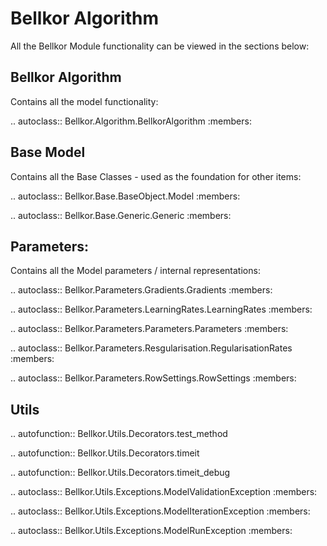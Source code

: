 Bellkor Algorithm
=================

All the Bellkor Module functionality can be viewed in the sections below:

Bellkor Algorithm
-----------------

Contains all the model functionality:

.. autoclass:: Bellkor.Algorithm.BellkorAlgorithm
    :members:

Base Model
----------

Contains all the Base Classes - used as the foundation for other items:

.. autoclass:: Bellkor.Base.BaseObject.Model
    :members:

.. autoclass:: Bellkor.Base.Generic.Generic
    :members:

Parameters:
-----------

Contains all the Model parameters / internal representations:

.. autoclass:: Bellkor.Parameters.Gradients.Gradients
    :members:

.. autoclass:: Bellkor.Parameters.LearningRates.LearningRates
    :members:

.. autoclass:: Bellkor.Parameters.Parameters.Parameters
    :members:

.. autoclass:: Bellkor.Parameters.Resgularisation.RegularisationRates
    :members:

.. autoclass:: Bellkor.Parameters.RowSettings.RowSettings
    :members:

Utils
-----

.. autofunction:: Bellkor.Utils.Decorators.test_method

.. autofunction:: Bellkor.Utils.Decorators.timeit

.. autofunction:: Bellkor.Utils.Decorators.timeit_debug

.. autoclass:: Bellkor.Utils.Exceptions.ModelValidationException
    :members:

.. autoclass:: Bellkor.Utils.Exceptions.ModelIterationException
    :members:

.. autoclass:: Bellkor.Utils.Exceptions.ModelRunException
    :members:
